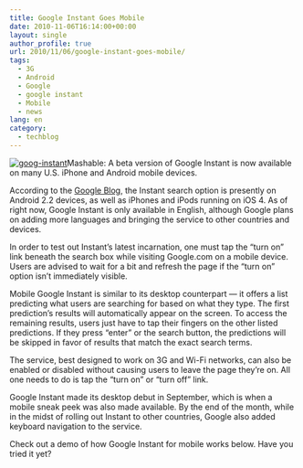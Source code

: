 ```yaml
---
title: Google Instant Goes Mobile
date: 2010-11-06T16:14:00+00:00
layout: single
author_profile: true
url: 2010/11/06/google-instant-goes-mobile/
tags:
  - 3G
  - Android
  - Google
  - google instant
  - Mobile
  - news
lang: en
category: 
  - techblog
---
```

[![goog-instant](http://lh3.ggpht.com/_vaUVXcmC3OI/TNV348YeVGI/AAAAAAAADFk/tEZNAsqXjbs/goog-instant_thumb%5B2%5D.jpg?imgmax=800 "goog-instant")](http://lh6.ggpht.com/_vaUVXcmC3OI/TNV32rXyS7I/AAAAAAAADFg/ZCdoanxn-hw/s1600-h/goog-instant%5B4%5D.jpg)Mashable: A beta version of Google Instant is now available on many U.S. iPhone and Android mobile devices. 

According to the [Google Blog](http://googleblog.blogspot.com/2010/11/power-of-google-instant-now-in-your.html), the Instant search option is presently on Android 2.2 devices, as well as iPhones and iPods running on iOS 4. As of right now, Google Instant is only available in English, although Google plans on adding more languages and bringing the service to other countries and devices.

In order to test out Instant’s latest incarnation, one must tap the “turn on” link beneath the search box while visiting Google.com on a mobile device. Users are advised to wait for a bit and refresh the page if the “turn on” option isn’t immediately visible.

Mobile Google Instant is similar to its desktop counterpart — it offers a list predicting what users are searching for based on what they type. The first prediction’s results will automatically appear on the screen. To access the remaining results, users just have to tap their fingers on the other listed predictions. If they press “enter” or the search button, the predictions will be skipped in favor of results that match the exact search terms.

The service, best designed to work on 3G and Wi-Fi networks, can also be enabled or disabled without causing users to leave the page they’re on. All one needs to do is tap the “turn on” or “turn off” link.

Google Instant made its desktop debut in September, which is when a mobile sneak peek was also made available. By the end of the month, while in the midst of rolling out Instant to other countries, Google also added keyboard navigation to the service.

Check out a demo of how Google Instant for mobile works below. Have you tried it yet?
